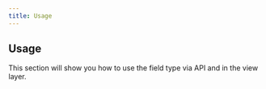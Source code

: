 ```yaml
---
title: Usage 
---
```


## Usage

This section will show you how to use the field type via API and in the view layer.